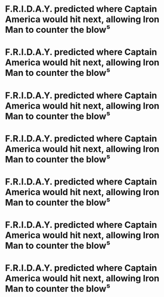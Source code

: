 # F.R.I.D.A.Y. predicted where Captain America would hit next, allowing Iron Man to counter the blow⁵
# F.R.I.D.A.Y. predicted where Captain America would hit next, allowing Iron Man to counter the blow⁵
# F.R.I.D.A.Y. predicted where Captain America would hit next, allowing Iron Man to counter the blow⁵
# F.R.I.D.A.Y. predicted where Captain America would hit next, allowing Iron Man to counter the blow⁵
# F.R.I.D.A.Y. predicted where Captain America would hit next, allowing Iron Man to counter the blow⁵
# F.R.I.D.A.Y. predicted where Captain America would hit next, allowing Iron Man to counter the blow⁵
# F.R.I.D.A.Y. predicted where Captain America would hit next, allowing Iron Man to counter the blow⁵
